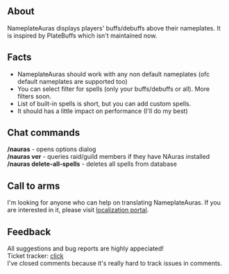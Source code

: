 ## About

NameplateAuras displays players' buffs/debuffs above their nameplates. It is inspired by PlateBuffs which isn't maintained now.

## Facts

*   NameplateAuras should work with any non default nameplates (ofc default nameplates are supported too)
*   You can select filter for spells (only your buffs/debuffs or all). More filters soon.
*   List of built-in spells is short, but you can add custom spells.
*   It should has a little impact on performance (I'll do my best)

## Chat commands

**/nauras** - opens options dialog  
**/nauras ver** - queries raid/guild members if they have NAuras installed  
**/nauras delete-all-spells** - deletes all spells from database  

## Call to arms

I'm looking for anyone who can help on translating NameplateAuras. If you are interested in it, please visit [localization portal](https://wow.curseforge.com/projects/nameplateauras/localization).

## Feedback

All suggestions and bug reports are highly appeciated!  
Ticket tracker: [click](https://wow.curseforge.com/projects/nameplateauras/issues)  
I've closed comments because it's really hard to track issues in comments.